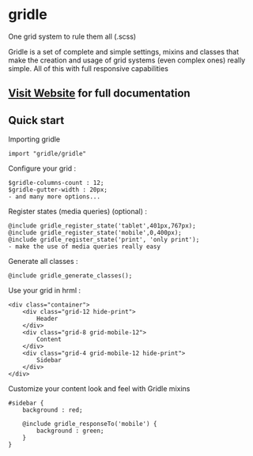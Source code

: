# gridle


One grid system to rule them all (.scss)

Gridle is a set of complete and simple settings, mixins and classes that make the creation and usage of grid systems (even complex ones) really simple. All of this with full responsive capabilities

## [Visit Website](http://gridle.org/) for full documentation



## Quick start
	
Importing gridle

	import "gridle/gridle"

Configure your grid :

	$gridle-columns-count : 12;
	$gridle-gutter-width : 20px;
	- and many more options...

Register states (media queries) (optional) :

	@include gridle_register_state('tablet',401px,767px);
	@include gridle_register_state('mobile',0,400px);
	@include gridle_register_state('print', 'only print');
	- make the use of media queries really easy

Generate all classes :

	@include gridle_generate_classes();

Use your grid in hrml :

	<div class="container">
		<div class="grid-12 hide-print">
			Header
		</div>
		<div class="grid-8 grid-mobile-12">
			Content
		</div>
		<div class="grid-4 grid-mobile-12 hide-print">
			Sidebar
		</div>
	</div>

Customize your content look and feel with Gridle mixins

	#sidebar {
		background : red;

		@include gridle_responseTo('mobile') {
			background : green;
		}
	}